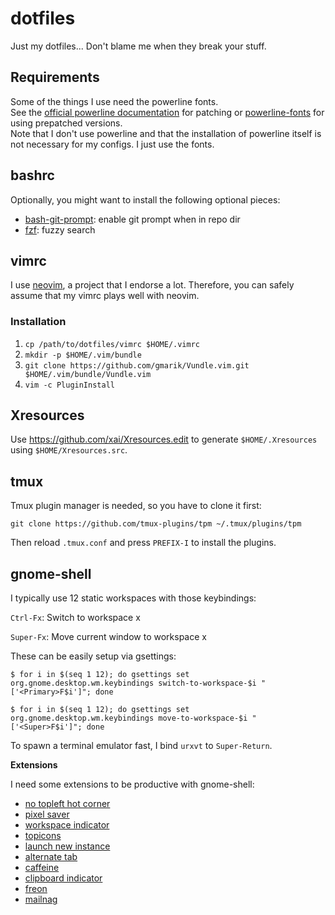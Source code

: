 # dotfiles
Just my dotfiles... Don't blame me when they break your stuff.

## Requirements

Some of the things I use need the powerline fonts.  
See the [official powerline documentation](https://powerline.readthedocs.org/en/master/installation.html#patched-fonts) for patching or [powerline-fonts](https://github.com/powerline/fonts) for using prepatched versions.  
Note that I don't use powerline and that the installation of powerline itself is not necessary for my configs. I just use the fonts.

## bashrc

Optionally, you might want to install the following optional pieces:
* [bash-git-prompt](https://github.com/magicmonty/bash-git-prompt): enable git prompt when in repo dir
* [fzf](https://github.com/junegunn/fzf): fuzzy search

## vimrc

I use [neovim](https://github.com/neovim/neovim), a project that I endorse a lot. Therefore, you can safely assume that my vimrc plays well with neovim.

### Installation
1. `cp /path/to/dotfiles/vimrc $HOME/.vimrc`
2. `mkdir -p $HOME/.vim/bundle`
3. `git clone https://github.com/gmarik/Vundle.vim.git $HOME/.vim/bundle/Vundle.vim`
4. `vim -c PluginInstall`

## Xresources

Use https://github.com/xai/Xresources.edit to generate `$HOME/.Xresources` using `$HOME/Xresources.src`.

## tmux

Tmux plugin manager is needed, so you have to clone it first:

`git clone https://github.com/tmux-plugins/tpm ~/.tmux/plugins/tpm`

Then reload `.tmux.conf` and press `PREFIX-I` to install the plugins.

## gnome-shell

I typically use 12 static workspaces with those keybindings:

`Ctrl-Fx`: Switch to workspace x

`Super-Fx`: Move current window to workspace x

These can be easily setup via gsettings:

```
$ for i in $(seq 1 12); do gsettings set org.gnome.desktop.wm.keybindings switch-to-workspace-$i "['<Primary>F$i']"; done
```

```
$ for i in $(seq 1 12); do gsettings set org.gnome.desktop.wm.keybindings move-to-workspace-$i "['<Super>F$i']"; done
```

To spawn a terminal emulator fast, I bind `urxvt` to `Super-Return`.

**Extensions**

I need some extensions to be productive with gnome-shell:
* [no topleft hot corner](https://extensions.gnome.org/extension/118/no-topleft-hot-corner/)
* [pixel saver](https://extensions.gnome.org/extension/723/pixel-saver/)
* [workspace indicator](https://extensions.gnome.org/extension/21/workspace-indicator/)
* [topicons](https://extensions.gnome.org/extension/1031/topicons/)
* [launch new instance](https://extensions.gnome.org/extension/600/launch-new-instance/)
* [alternate tab](https://extensions.gnome.org/extension/15/alternatetab/)
* [caffeine](https://extensions.gnome.org/extension/517/caffeine/)
* [clipboard indicator](https://extensions.gnome.org/extension/779/clipboard-indicator/)
* [freon](https://extensions.gnome.org/extension/841/freon/)
* [mailnag](https://extensions.gnome.org/extension/886/mailnag/)
